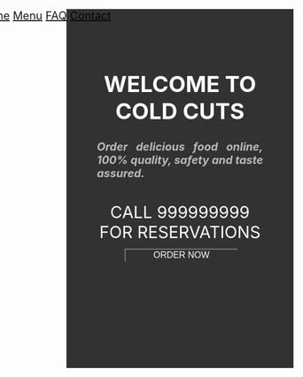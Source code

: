 <html>
<head>
    <style>
        body{
   font-size:20px;
            color: white;
            background-size: cover;
        }
         .box{ width: 900px;
       float:right;
       border:1px solid none;}
       .box ul li{
           width: 120px;
           float:left;
           margin: 10px auto;
           text-align: center;
       }
 .mainmenu
.mainmenu a
.mainmenu a:hover
.mainmenu img{
position: fixed;
z-index: -1;
top:0px; left:0px; width:100%; height: 100vh;
opacity: 0.9;
/*object-fit:cover;*/
transition: all ease 0.5s;
}
   .wd{
           width: 300px;
           height: 539px;
           background-color: black;
           opacity: 0.8;
           padding: 55px;
       }
       .wd h1{
           text-align: center;
           text-transform: uppercase;
           font-weight: 300px;
       }
       .wd h4{
           text-align: justify;
           color:darkgray;
           font-weight: 100px;
       }
       .wd h2{
           text-align: center;
           text-transform: uppercase;
           font-weight: normal;
           margin: 40px auto;
       }
       .opt form , input[type="button"]{
           background-color: black;
           color:white;
         /* padding:10px;*/
           margin:-14px auto;
           padding-left: 50px;
           padding-right: 50px;
           text-align: center;
           font-size: 16px;
       }
     form, input[type="button"] {
      ;
       font-weight: 500%;
      }
      @keyframes glowing {
 0% {
   background-color: red;
 }
 50% {
   background-color: orange;
 }
 100% {
   background-color: blue;
 }
}
   </style>
   
    
</head>
<body>
<script src="https://cdnjs.cloudflare.com/ajax/libs/jquery/3.4.1/jquery.min.js"></script>
<script>
$(function(){
var image = $(".mainmenu").find('img').attr('src');
$(".mainmenu a").mouseover(function(){
var newimg = $(this).attr('data-image');
$(this).parent().find('img').attr("src", newimg);
});
});
</script>
   <div class="box">
<div class="mainmenu">
<img src="food.png">
<a data-image = "food.png" href=""> Home</a>
<a data-image = "menucard.jpg" href=""> Menu</a>
<a href=""> FAQ</a>
<a href=""> Contact</a>
</div>
   </div>
   <div class="wd">
<h1> Welcome to Cold Cuts</h1>
<h4> <i>Order delicious food online, 100% quality, safety and taste assured.</i></h4>
<h2> Call 999999999 for reservations</h2>
<div class="opt">
<form action="" method="post">
<input type="button" value="ORDER NOW">
</form>
</div>
</div>
</body>
</html>
